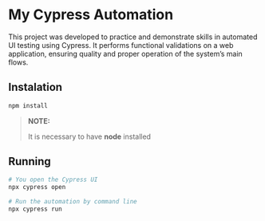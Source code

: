 # My Cypress Automation

This project was developed to practice and demonstrate skills in automated UI testing using Cypress. It performs functional validations on a web application, ensuring quality and proper operation of the system’s main flows.

## Instalation
```bash
npm install
```
>**NOTE:**
>
> It is necessary to have **node** installed

## Running
```bash
# You open the Cypress UI
npx cypress open

# Run the automation by command line
npx cypress run
```

